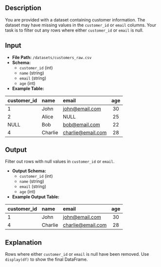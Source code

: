 ## Description

You are provided with a dataset containing customer information. The dataset may have missing values in the `customer_id` or `email` columns. Your task is to filter out any rows where either `customer_id` or `email` is null.

## Input

*   **File Path:** `/datasets/customers_raw.csv`
*   **Schema:**
    *   `customer_id` (int)
    *   `name` (string)
    *   `email` (string)
    *   `age` (int)
*   **Example Table:**

| customer_id | name    | email            | age |
| :---------- | :------ | :--------------- | :-: |
| 1           | John    | john@email.com   | 30  |
| 2           | Alice   | NULL             | 25  |
| NULL        | Bob     | bob@email.com    | 22  |
| 4           | Charlie | charlie@email.com | 28  |

## Output

Filter out rows with null values in `customer_id` or `email`.

*   **Output Schema:**
    *   `customer_id` (int)
    *   `name` (string)
    *   `email` (string)
    *   `age` (int)
*   **Example Output Table:**

| customer_id | name    | email            | age |
| :---------- | :------ | :--------------- | :-: |
| 1           | John    | john@email.com   | 30  |
| 4           | Charlie | charlie@email.com | 28  |

## Explanation

Rows where either `customer_id` or `email` is null have been removed. Use `display(df)` to show the final DataFrame.